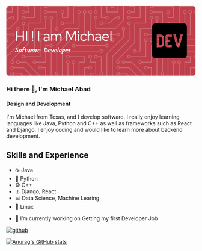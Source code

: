 ![Design and Development](https://github.com/MichaelDAbadJr/MichaelDAbadJr/blob/main/github-header-image.png?raw=true)

### Hi there 👋, I'm Michael Abad
#### Design and Development

I'm Michael from Texas, and I develop software. I really enjoy learning languages like Java, Python and C++ as well as frameworks such as React and Django. I enjoy coding and would like to learn more about backend development.

## Skills and Experience 
* :coffee: Java
* :snake: Python
* :copyright: C++
* :anchor: Django,  React
* :bar_chart: Data Science, Machine Learing
* :panda_face: Linux

- 🔭 I’m currently working on Getting my first Developer Job 

[<img src='https://cdn.jsdelivr.net/npm/simple-icons@3.0.1/icons/github.svg' alt='github' height='40'>](https://github.com/MichaelDAbadJr)  


[![Anurag's GitHub stats](https://github-readme-stats.vercel.app/api?username=michaeldabadjr)](https://github.com/anuraghazra/github-readme-stats)
